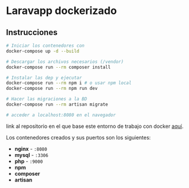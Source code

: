 # Laravapp dockerizado

## Instrucciones

``` bash
# Iniciar los contenedores con
docker-compose up -d --build

# Descargar los archivos necesarios (/vendor)
docker-compose run --rm composer install

# Instalar las dep y ejecutar
docker-compose run --rm npm i # o usar npm local
docker-compose run --rm npm run dev 

# Hacer las migraciones a la BD 
docker-compose run --rm artisan migrate

# acceder a localhost:8080 en el navegador
```


link al repositorio en el que base este entorno de trabajo con docker [aquí](https://github.com/aschmelyun/docker-compose-laravel).


Los contenedores creados y sus puertos son los siguientes:

- **nginx** - `:8080`
- **mysql** - `:3306`
- **php** - `:9000`
- **npm**
- **composer**
- **artisan**